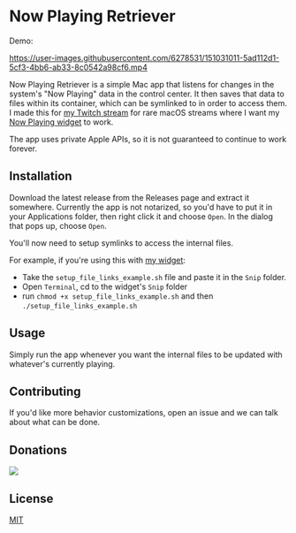 # Now Playing Retriever

Demo:

https://user-images.githubusercontent.com/6278531/151031011-5ad112d1-5cf3-4bb6-ab33-8c0542a98cf6.mp4

Now Playing Retriever is a simple Mac app that listens for changes in the system's "Now Playing" data in the control center.
It then saves that data to files within its container, which can be symlinked to in order to access them.
I made this for [my Twitch stream](https://twitch.tv/furiousgallus) for rare macOS streams where I want my [Now Playing widget](https://github.com/adarhef/NowPlaying) to work.

The app uses private Apple APIs, so it is not guaranteed to continue to work forever.

## Installation

Download the latest release from the Releases page and extract it somewhere.
Currently the app is not notarized, so you'd have to put it in your Applications folder, then right click it and choose `Open`.
In the dialog that pops up, choose `Open`.

You'll now need to setup symlinks to access the internal files.

For example, if you're using this with [my widget](https://github.com/adarhef/NowPlaying):
* Take the `setup_file_links_example.sh` file and paste it in the `Snip` folder.
* Open `Terminal`, cd to the widget's `Snip` folder
* run `chmod +x setup_file_links_example.sh` and then `./setup_file_links_example.sh`

## Usage

Simply run the app whenever you want the internal files to be updated with whatever's currently playing.

## Contributing

If you'd like more behavior customizations, open an issue and we can talk about what can be done.

## Donations

[![](https://www.paypalobjects.com/en_US/IL/i/btn/btn_donateCC_LG.gif)](https://www.paypal.com/donate/?hosted_button_id=2C294FLX63PDQ)

## License
[MIT](https://choosealicense.com/licenses/mit/)

